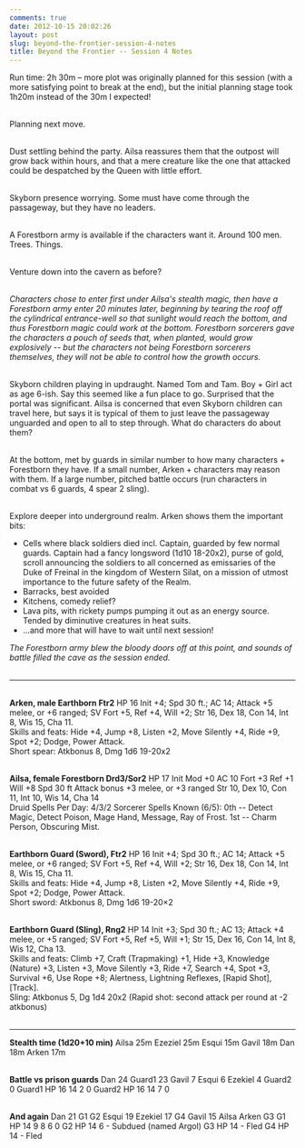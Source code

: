 ```yaml
---
comments: true
date: 2012-10-15 20:02:26
layout: post
slug: beyond-the-frontier-session-4-notes
title: Beyond the Frontier -- Session 4 Notes
---
```


Run time: 2h 30m – more plot was originally planned for this session (with a more satisfying point to break at the end), but the initial planning stage took 1h20m instead of the 30m I expected!<br/><br/>

Planning next move.<br/><br/>

Dust settling behind the party. Ailsa reassures them that the outpost will grow back within hours, and that a mere creature like the one that attacked could be despatched by the Queen with little effort.<br/><br/>

Skyborn presence worrying. Some must have come through the passageway, but they have no leaders.<br/><br/>

A Forestborn army is available if the characters want it. Around 100 men. Trees. Things.<br/><br/>

Venture down into the cavern as before?<br/><br/>

<em>Characters chose to enter first under Ailsa's stealth magic, then have a Forestborn army enter 20 minutes later, beginning by tearing the roof off the cylindrical entrance-well so that sunlight would reach the bottom, and thus Forestborn magic could work at the bottom.  Forestborn sorcerers gave the characters a pouch of seeds that, when planted, would grow explosively -- but the characters not being Forestborn sorcerers themselves, they will not be able to control how the growth occurs.</em><br/><br/>

Skyborn children playing in updraught.  Named Tom and Tam.  Boy + Girl act as age 6-ish.  Say this seemed like a fun place to go. Surprised that the portal was significant.  Ailsa is concerned that even Skyborn children can travel here, but says it is typical of them to just leave the passageway unguarded and open to all to step through.  What do characters do about them?<br/><br/>

At the bottom, met by guards in similar number to how many characters + Forestborn they have.  If a small number, Arken + characters may reason with them. If a large number, pitched battle occurs (run characters in combat vs 6 guards, 4 spear 2 sling).<br/><br/>

Explore deeper into underground realm.  Arken shows them the important bits:
<ul>
	<li>Cells where black soldiers died incl. Captain, guarded by few normal guards.  Captain had a fancy longsword (1d10 18-20x2), purse of gold, scroll announcing the soldiers to all concerned as emissaries of the Duke of Freinal in the kingdom of Western Silat, on a mission of utmost importance to the future safety of the Realm.</li>
	<li>Barracks, best avoided</li>
	<li>Kitchens, comedy relief?</li>
	<li>Lava pits, with rickety pumps pumping it out as an energy source. Tended by diminutive creatures in heat suits.</li>
	<li>...and more that will have to wait until next session!</li>
</ul>

<em>The Forestborn army blew the bloody doors off at this point, and sounds of battle filled the cave as the session ended.</em><br/><br/>

<hr/>

<br/><strong>Arken, male Earthborn Ftr2</strong>
HP 16
Init +4; Spd 30 ft.; AC 14; Attack +5
melee, or +6 ranged; SV Fort +5, Ref +4, Will +2;
Str 16, Dex 18, Con 14, Int 8, Wis 15, Cha 11.<br/>
Skills and feats:  Hide +4, Jump +8, Listen +2, Move
Silently +4, Ride +9, Spot +2; Dodge, Power Attack.<br/>
Short spear: Atkbonus 8, Dmg 1d6 19-20x2<br/><br/>


<strong>Ailsa, female Forestborn Drd3/Sor2</strong>
HP 17
Init Mod +0     AC 10    Fort +3       Ref +1       Will +8    Spd 30 ft
Attack bonus +3 melee, or +3 ranged
Str 10, Dex 10, Con 11, Int 10, Wis 14, Cha 14<br/>
Druid Spells Per Day:  4/3/2
Sorcerer Spells Known (6/5):  0th -- Detect Magic, Detect
Poison, Mage Hand, Message, Ray of Frost.  1st -- Charm
Person, Obscuring Mist.<br/><br/>

<strong>Earthborn Guard (Sword), Ftr2</strong>
HP 16
Init +4; Spd 30 ft.; AC 14; Attack +5 melee, or +6 ranged;
SV Fort +5, Ref +4, Will +2; 
Str 16, Dex 18, Con 14, Int 8, Wis 15, Cha 11.<br/>
Skills and feats: Hide +4, Jump +8, Listen +2, Move
Silently +4, Ride +9, Spot +2; Dodge, Power Attack.<br/>
Short sword: Atkbonus 8, Dmg 1d6 19-20×2<br/><br/>


<strong>Earthborn Guard (Sling), Rng2</strong>
HP 14
Init +3; Spd 30 ft.; AC 13; Attack +4 melee, or +5 ranged;
SV Fort +5, Ref +5, Will +1; 
Str 15, Dex 16, Con 14, Int 8, Wis 12, Cha 13.<br/>
Skills and feats:  Climb +7, Craft (Trapmaking) +1, Hide +3,
Knowledge (Nature) +3, Listen +3, Move Silently +3, Ride +7,
Search +4, Spot +3, Survival +6, Use Rope +8; Alertness,
Lightning Reflexes, [Rapid Shot], [Track].<br/>
Sling: Atkbonus 5, Dg 1d4 20x2
(Rapid shot: second attack per round at -2 atkbonus)<br/><br/>

<hr/>

<strong>Stealth time (1d20+10 min)</strong>
Ailsa 25m  Ezeziel 25m  Esqui 15m  Gavil 18m  Dan 18m  Arken 17m<br/><br/>


<strong>Battle vs prison guards</strong>
Dan 24  Guard1 23  Gavil 7  Esqui 6  Ezekiel 4  Guard2  0
Guard1 HP 16  14  2  0
Guard2 HP 16  14  7  0<br/><br/>


<strong>And again</strong>
Dan 21  G1  G2  Esqui 19  Ezekiel 17  G4  Gavil 15  Ailsa  Arken  G3
G1 HP 14  9  8  6  0
G2 HP 14  6    -  Subdued (named Argol)
G3 HP 14 - Fled
G4 HP 14 - Fled

